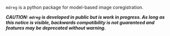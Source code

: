 
`mdreg` is a python package for model-based image coregistration.

***CAUTION: `mdreg` is developed in public but is work in progress. As long as this notice is visible, backwards compatibility is not guaranteed and features may be deprecated without warning.***


